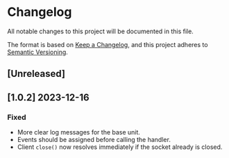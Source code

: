 # Changelog

All notable changes to this project will be documented in this file.

The format is based on [Keep a Changelog](https://keepachangelog.com/en/1.0.0/),
and this project adheres to [Semantic Versioning](https://semver.org/spec/v2.0.0.html).

## [Unreleased]

## [1.0.2] 2023-12-16

### Fixed
- More clear log messages for the base unit.
- Events should be assigned before calling the handler.
- Client `close()` now resolves immediately if the socket already is closed.
